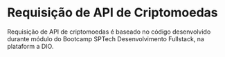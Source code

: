 # Requisição de API de Criptomoedas

Requisição de API de criptomoedas é baseado no código desenvolvido durante módulo do Bootcamp SPTech Desenvolvimento Fullstack, na plataform a DIO.
